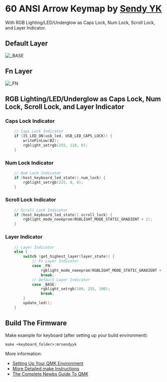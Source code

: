 # 60 ANSI Arrow Keymap by [Sendy YK](https://mr.sendyyk.com)

With RGB Lighting/LED/Underglow as Caps Lock, Num Lock, Scroll Lock, and Layer Indicator.

## Default Layer

![_BASE](https://raw.githubusercontent.com/mrsendyyk/qmk_firmware/development/images/60_ansi_arrow_keymap_base.png)

## Fn Layer

![_FN](https://raw.githubusercontent.com/mrsendyyk/qmk_firmware/development/images/60_ansi_arrow_keymap_fn.png)

## RGB Lighting/LED/Underglow as Caps Lock, Num Lock, Scroll Lock, and Layer Indicator

### Caps Lock Indicator

```c
    // Caps Lock Indicator
    if (IS_LED_ON(usb_led, USB_LED_CAPS_LOCK)) {
        writePinLow(B2);
        rgblight_setrgb(255, 110, 0);
    }
```

### Num Lock Indicator

```c
    // Num Lock Indicator
    if (host_keyboard_led_state().num_lock) {
        rgblight_setrgb(225, 8, 0);
    }
```

### Scroll Lock Indicator
```c
    // Scroll Lock Indicator
    if (host_keyboard_led_state().scroll_lock) {
        rgblight_mode_noeeprom(RGBLIGHT_MODE_STATIC_GRADIENT + 2);
    }
```

### Layer Indicator

```c
    // Layer Indicator
    else {
        switch (get_highest_layer(layer_state)) {
            // Fn Layer Indicator
            case _FN:
                rgblight_mode_noeeprom(RGBLIGHT_MODE_STATIC_GRADIENT + 1);
                break;
            // Default Layer Indicator
            case _BASE:
                rgblight_setrgb(100, 255, 100);
                break;
        }
        update_led();
    }
```

## Build The Firmware

Make example for keyboard (after setting up your build environment):

    make <keyboard_folder>:mrsendyyk

More information:
* [Setting Up Your QMK Environment](https://docs.qmk.fm/#/getting_started_build_tools)
* [More Detailed make Instructions](https://docs.qmk.fm/#/getting_started_make_guide)
* [The Complete Newbs Guide To QMK](https://docs.qmk.fm/#/newbs)
